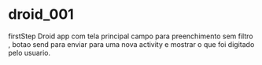 # droid_001
firstStep Droid
app com tela principal campo para preenchimento sem filtro , botao send para enviar para uma nova activity e mostrar o que foi digitado pelo usuario.
